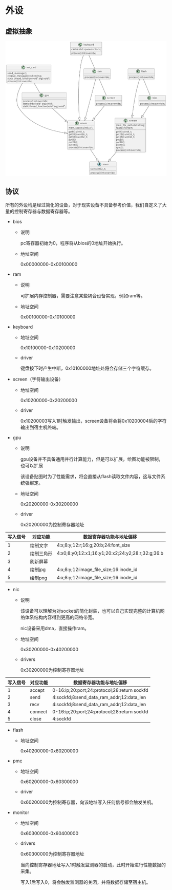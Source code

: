 # 外设

## 虚拟抽象

![alt text](image.png)

## 协议

所有的外设均是经过简化的设备，对于现实设备不具备参考价值，我们自定义了大量的控制寄存器与数据寄存器等。

+ bios

    - 说明
        
        pc寄存器初始为0，程序将从bios的0地址开始执行。

    - 地址空间

        0x00000000-0x00100000

+ ram

    - 说明

        可扩展内存控制器，需要注意某些耦合设备实现，例如ram等。

    - 地址空间

        0x00100000-0x10100000

+ keyboard

    - 地址空间

        0x10100000-0x10200000

    - driver

        键盘按下时产生中断，0x10100000地址处将会存储三个字符缓存。

+ screen（字符输出设备）

    - 地址空间

        0x10200000-0x20200000

    - driver

        0x10200003写入1时触发输出，screen设备将会将0x10200004后的字符输出到宿主机终端。

+ gpu

    - 说明

        gpu设备并不具备通用并行计算能力，但是可以扩展，绘图功能被限制，也可以扩展

        该设备贴图时为了性能需求，将会直接从flash读取文件内容，这与文件系统强绑定。

    - 地址空间

        0x20200000-0x30200000

    - driver

        0x20200000为控制寄存器地址

|写入信号|对应功能|数据寄存器功能与地址偏移|
|---|---|---|
|1|绘制文字|4:x;8:y;12:r;16:g;20:b;24:font_size|
|2|绘制三角形|4:x0;8:y0;12:x1;16:y1;20:x2;24:y2;28:r;32:g;36:b|
|3|刷新屏幕||
|4|绘制jpg|4:x;8:y;12:image_file_size;16:inode_id|
|5|绘制png|4:x;8:y;12:image_file_size;16:inode_id|

+ nic

    - 说明

        该设备可以理解为对socket的简化封装，也可以自己实现完整的计算机网络体系结构内容得到更高的网络带宽。

        nic设备采用dma，直接操作ram。

    - 地址空间

        0x30200000-0x40200000

    - drivers

        0x30200000为控制寄存器地址

|写入信号|对应功能|数据寄存器功能与地址偏移|
|---|---|---|
|1|accept|0-16:ip;20:port;24:protocol;28:return sockfd|
|2|send|4:sockfd;8:send_data_ram_addr;12:data_len|
|3|recv|4:sockfd;8:send_data_ram_addr;12:data_len|
|4|connect|0-16:ip;20:port;24:protocol;28:return sockfd|
|5|close|4:sockfd|

+ flash

    - 地址空间

        0x40200000-0x60200000

+ pmc

    - 地址空间

        0x60200000-0x60300000

    - driver

        0x60200000为控制寄存器，向该地址写入任何信号都会触发关机。

+ monitor

    - 地址空间

        0x60300000-0x60400000

    - drivers

        0x60300000为控制寄存器地址
        
        当向控制寄存器地址写入1时触发监测器的启动，此时开始进行性能数据的采集。

        写入1后写入0，将会触发监测器的关闭，并将数据存储至宿主机。